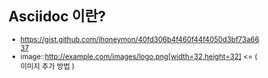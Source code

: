 # Asciidoc 이란?
* https://gist.github.com/ihoneymon/40fd306b4f460f44f4050d3bf73a6637
* image::http://example.com/images/logo.png[width=32,height=32] <= ( 이미지 추가 방법 )
